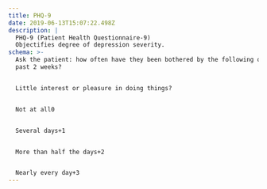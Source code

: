 ```yaml
---
title: PHQ-9
date: 2019-06-13T15:07:22.498Z
description: |
  PHQ-9 (Patient Health Questionnaire-9)
  Objectifies degree of depression severity.
schema: >-
  Ask the patient: how often have they been bothered by the following over the
  past 2 weeks?


  Little interest or pleasure in doing things?


  Not at all0


  Several days+1


  More than half the days+2


  Nearly every day+3
---
```


